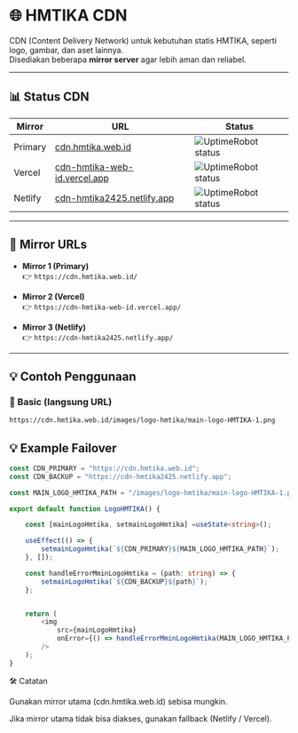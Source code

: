 # 🌐 HMTIKA CDN

CDN (Content Delivery Network) untuk kebutuhan statis HMTIKA, seperti logo, gambar, dan aset lainnya.  
Disediakan beberapa **mirror server** agar lebih aman dan reliabel.

---

## 📊 Status CDN

| Mirror  | URL | Status |
|---------|-----|--------|
| Primary | [cdn.hmtika.web.id](https://cdn.hmtika.web.id/) | ![UptimeRobot status](https://img.shields.io/uptimerobot/status/m801203496-9a66cb47d5749fea9c3c0b70) |
| Vercel  | [cdn-hmtika-web-id.vercel.app](https://cdn-hmtika-web-id.vercel.app/) | ![UptimeRobot status](https://img.shields.io/uptimerobot/status/m801203600-eb846403205e1512fbfe0763) |
| Netlify | [cdn-hmtika2425.netlify.app](https://cdn-hmtika2425.netlify.app/) | ![UptimeRobot status](https://img.shields.io/uptimerobot/status/m801203496-9a66cb47d5749fea9c3c0b70) |

---

## 🚀 Mirror URLs

- **Mirror 1 (Primary)**  
  👉 `https://cdn.hmtika.web.id/`

- **Mirror 2 (Vercel)**  
  👉 `https://cdn-hmtika-web-id.vercel.app/`

- **Mirror 3 (Netlify)**  
  👉 `https://cdn-hmtika2425.netlify.app/`

---

## 💡 Contoh Penggunaan

### 🔹 Basic (langsung URL)
```txt
https://cdn.hmtika.web.id/images/logo-hmtika/main-logo-HMTIKA-1.png
```

## 💡 Example Failover

```ts
const CDN_PRIMARY = "https://cdn.hmtika.web.id";
const CDN_BACKUP = "https://cdn-hmtika2425.netlify.app";

const MAIN_LOGO_HMTIKA_PATH = "/images/logo-hmtika/main-logo-HMTIKA-1.png";

export default function LogoHMTIKA() {

    const [mainLogoHmtika, setmainLogoHmtika] =useState<string>();

    useEffect(() => {
        setmainLogoHmtika(`${CDN_PRIMARY}${MAIN_LOGO_HMTIKA_PATH}`);
    }, []);

    const handleErrorMminLogoHmtika = (path: string) => {
        setmainLogoHmtika(`${CDN_BACKUP}${path}`);
    };


    return (
        <img
            src={mainLogoHmtika}
            onError={() => handleErrorMminLogoHmtika(MAIN_LOGO_HMTIKA_PATH)}
        />
    );
}

```

🛠️ Catatan

Gunakan mirror utama (cdn.hmtika.web.id) sebisa mungkin.

Jika mirror utama tidak bisa diakses, gunakan fallback (Netlify / Vercel).
